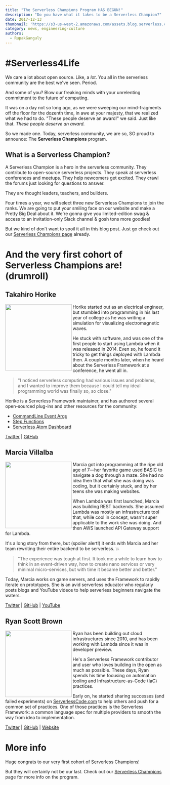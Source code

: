 ```yaml
---
title: "The Serverless Champions Program HAS BEGUN!"
description: "Do you have what it takes to be a Serverless Champion?"
date: 2017-12-13
thumbnail: 'https://s3-us-west-2.amazonaws.com/assets.blog.serverless.com/champions/champion_logo_square.png'
category: news, engineering-culture
authors:
  - RupakGanguly
---
```


# #Serverless4Life

We care a lot about open source. Like, a _lot_. You all in the serverless community are the best we've seen. Period.

And some of you? Blow our freaking minds with your unrelenting commitment to the future of computing.

It was on a day not so long ago, as we were sweeping our mind-fragments off the floor for the dozenth time, in awe at your majesty, that we realized what we had to do. "These people deserve an award!" we said. Just like that. *These people deserve an award.*

So we made one. Today, serverless community, we are so, SO proud to announce: The **Serverless Champions** program.

## What is a Serverless Champion?

A Serverless Champion is a hero in the serverless community. They contribute to open-source serverless projects. They speak at serverless conferences and meetups. They help newcomers get excited. They crawl the forums just looking for questions to answer.

They are thought leaders, teachers, and builders.

Four times a year, we will select three new Serverless Champions to join the ranks. We are going to put your smiling face on our website and make a Pretty Big Deal about it. We're gonna give you limited-edition swag & access to an invitation-only Slack channel & gosh tons more goodies!

But we kind of don't want to spoil it all in this blog post. Just go check out our [Serverless Champions page](https://serverless.com/community/champions/) already.

# And the very first cohort of Serverless Champions are! (drumroll)

## Takahiro Horike

<img align="left" src="https://s3-us-west-2.amazonaws.com/assets.blog.serverless.com/champions/horiken02.jpg" width="210px" >

Horike started out as an electrical engineer, but stumbled into programming in his last year of college as he was writing a simulation for visualizing electromagnetic waves.

He stuck with software, and was one of the first people to start using Lambda when it was released in 2014. Even so, he found it tricky to get things deployed with Lambda then. A couple months later, when he heard about the Serverless Framework at a conference, he went all in.

> "I noticed serverless computing had various issues and problems, and I wanted to improve them because I could tell my ideal programming world was finally so, so close."

Horike is a Serverless Framework maintainer, and has authored several open-sourced plug-ins and other resources for the community:
- [CommandLine Event Args](https://github.com/horike37/serverless-command-line-event-args)
- [Step Functions](https://github.com/horike37/serverless-step-functions)
- [Serverless Atom Dashboard](https://github.com/horike37/serverless-dashboard-for-atom)

[Twitter](https://twitter.com/horike37) | [GitHub](https://github.com/horike37)

## Marcia Villalba

<img align="left" src="https://s3-us-west-2.amazonaws.com/assets.blog.serverless.com/champions/marcia_villalba.jpg" width="210px" >

Marcia got into programming at the ripe old age of 7—her favorite game used BASIC to navigate a dog through a maze. She had no idea then that what she was doing was coding, but it certainly stuck, and by her teens she was making websites.

When Lambda was first launched, Marcia was building REST backends. She assumed Lambda was mostly an infrastructure tool that, while cool in concept, wasn't super applicable to the work she was doing. And then AWS launched API Gateway support for Lambda.

It's a long story from there, but (spoiler alert!) it ends with Marcia and her team rewriting their entire backend to be serverless. 💥

> "The experience was tough at first. It took me a while to learn how to think in an event-driven way, how to create nano services or very minimal micro-services, but with time it became better and better."

Today, Marcia works on game servers, and uses the Framework to rapidly iterate on prototypes. She is an avid serverless educator who regularly posts blogs and YouTube videos to help serverless beginners navigate the waters.

[Twitter](https://twitter.com/mavi888uy) | [GitHub](https://github.com/mavi888) | [YouTube](https://www.youtube.com/foobar-codes)

## Ryan Scott Brown

<img align="left" src="https://s3-us-west-2.amazonaws.com/assets.blog.serverless.com/champions/ryansb_headshot.jpg" width="210px" >

Ryan has been building out cloud infrastructures since 2010, and has been working with Lambda since it was in developer preview.

He's a Serverless Framework contributor and user who loves building in the open as much as possible. These days, Ryan spends his time focusing on automation tooling and Infrastructure-as-Code (IaC) practices.

Early on, he started sharing successes (and failed experiments) on [ServerlessCode.com](https://serverlesscode.com/) to help others and push for a common set of practices. One of those practices is the Serverless Framework: a common language spec for multiple providers to smooth the way from idea to implementation.

[Twitter](https://twitter.com/ryan_sb) | [GitHub](https://github.com/ryansb) | [Website](https://rsb.io/)

# More info

Huge congrats to our very first cohort of Serverless Champions!

But they will certainly not be our last. Check out our [Serverless Champions](https://serverless.com/community/champions/) page for more info on the program. 
